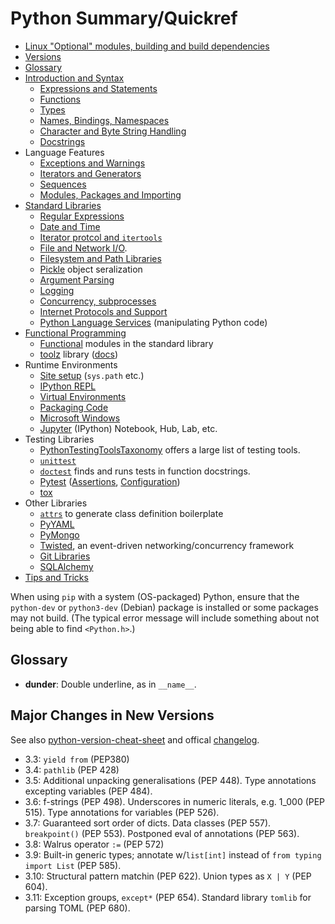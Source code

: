Python Summary/Quickref
=======================

* [Linux "Optional" modules, building and build dependencies](runtime/linux.md)
* [Versions](version.md)
* [Glossary](https://docs.python.org/3/glossary.html)
* [Introduction and Syntax](language.md)
  - [Expressions and Statements](expressions.md)
  - [Functions](functions.md)
  - [Types](types.md)
  - [Names, Bindings, Namespaces](name-binding.md)
  - [Character and Byte String Handling](string.md)
  - [Docstrings](docstring.md)
* Language Features
  - [Exceptions and Warnings](exceptions.md)
  - [Iterators and Generators](iter.md)
  - [Sequences](sequence.md)
  - [Modules, Packages and Importing](import.md)
* [Standard Libraries](stdlib.md)
  - [Regular Expressions](regexp.md)
  - [Date and Time](datetime.md)
  - [Iterator protcol and `itertools`](iter.md)
  - [File and Network I/O](io.md).
  - [Filesystem and Path Libraries](files.md)
  - [Pickle](pickle.md) object seralization
  - [Argument Parsing](argparse.md)
  - [Logging](logging.md)
  - [Concurrency, subprocesses](concurrency.md)
  - [Internet Protocols and Support](internet.md)
  - [Python Language Services](ast.md) (manipulating Python code)
* [Functional Programming](fp.md)
  - [Functional] modules in the standard library
  - [toolz][toolz-pypy] library ([docs][toolz-docs])
* Runtime Environments
  - [Site setup](runtime/site.md) (`sys.path` etc.)
  - [IPython REPL](runtime/ipython.md)
  - [Virtual Environments](runtime/virtualenv.md)
  - [Packaging Code](runtime/packaging.md)
  - [Microsoft Windows](runtime/win.md)
  - [Jupyter](runtime/jupyter.md) (IPython) Notebook, Hub, Lab, etc.
* Testing Libraries
  - [PythonTestingToolsTaxonomy][PTTT] offers a large list of testing tools.
  - [`unittest`](test/unittest.md)
  - [`doctest`] finds and runs tests in function docstrings.
  - [Pytest](test/pytest.md)
    ([Assertions](test/pytest-assert.md),
    [Configuration](test/pytest-config.md))
  - [tox](test/tox.md)
* Other Libraries
  - [`attrs`](lib/attrs.md) to generate class definition boilerplate
  - [PyYAML](lib/yaml.md)
  - [PyMongo](lib/pymongo.md)
  - [Twisted](lib/twisted/), an event-driven networking/concurrency framework
  - [Git Libraries](lib/git.md)
  - [SQLAlchemy](lib/sqlalchemy.md)
* [Tips and Tricks](tips.md)

When using `pip` with a system (OS-packaged) Python, ensure that the
`python-dev` or `python3-dev` (Debian) package is installed or some
packages may not build. (The typical error message will include
something about not being able to find `<Python.h>`.)


Glossary
--------

* __dunder__: Double underline, as in `__name__`.


Major Changes in New Versions
-----------------------------

See also [python-version-cheat-sheet] and offical [changelog].

- 3.3: `yield from` (PEP380)
- 3.4: `pathlib` (PEP 428)
- 3.5: Additional unpacking generalisations (PEP 448).
  Type annotations excepting variables (PEP 484).
- 3.6: f-strings (PEP 498).
  Underscores in numeric literals, e.g. 1_000 (PEP 515).
  Type annotations for variables (PEP 526).
- 3.7: Guaranteed sort order of dicts.
  Data classes (PEP 557).
  `breakpoint()` (PEP 553).
  Postponed eval of annotations (PEP 563).
- 3.8: Walrus operator `:=` (PEP 572)
- 3.9: Built-in generic types; annotate w/`list[int]`
  instead of `from typing import List` (PEP 585).
- 3.10: Structural pattern matchin (PEP 622).
  Union types as `X | Y` (PEP 604).
- 3.11: Exception groups, `except*` (PEP 654).
  Standard library `tomlib` for parsing TOML (PEP 680).



<!-------------------------------------------------------------------->
[PTTT]: https://wiki.python.org/moin/PythonTestingToolsTaxonomy
[`doctest`]: https://docs.python.org/3/library/doctest.html
[changelog]: https://docs.python.org/3/whatsnew/changelog.html
[functional]: https://docs.python.org/3/library/functional.html
[python-version-cheat-sheet]: https://github.com/jugmac00/python-version-cheat-sheet
[toolz-docs]: https://toolz.readthedocs.io/
[toolz-pypy]: https://pypi.python.org/pypi/toolz

